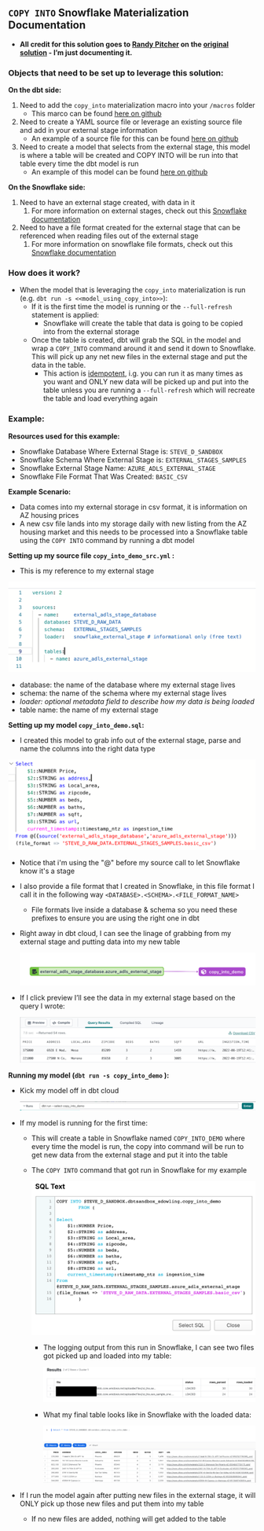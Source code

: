 ## `COPY INTO` Snowflake Materialization Documentation

- **All credit for this solution goes to [Randy Pitcher](https://github.com/randypitcherii) on the [original solution](https://github.com/randypitcherii/dbt_workspace/blob/production/dbt/macros/materializations/copy_into/copy_into.sql) - I’m just documenting it.**

### Objects that need to be set up to leverage this solution:

**On the dbt side:** 

1. Need to add the `copy_into` materialization macro into your `/macros` folder
    - This marco can be found [here on github](https://github.com/Stevedow99/dbt_snowflake_demo_sandbox/blob/main/macros/snowflake_utility_functions/materializations/copy_into/copy_into.sql)
2. Need to create a YAML source file or leverage an existing source file and add in your external stage information
    - An example of a source file for this can be found [here on github](https://github.com/Stevedow99/dbt_snowflake_demo_sandbox/blob/main/models/demo_features/copy_into/copy_into_demo_src.yml)
3. Need to create a model that selects from the external stage, this model is where a table will be created and COPY INTO will be run into that table every time the dbt model is run
    - An example of this model can be found [here on github](https://github.com/Stevedow99/dbt_snowflake_demo_sandbox/blob/main/models/demo_features/copy_into/copy_into_demo.sql)
    

**On the Snowflake side:**

1. Need to have an external stage created, with data in it
    1. For more information on external stages, check out this [Snowflake documentation](https://docs.snowflake.com/en/sql-reference/sql/create-stage.html) 
2. Need to have a file format created for the external stage that can be referenced when reading files out of the external stage
    1. For more information on snowflake file formats, check out this [Snowflake documentation](https://docs.snowflake.com/en/sql-reference/sql/create-file-format.html) 
    

### How does it work?

- When the model that is leveraging the `copy_into` materialization is run (e.g. `dbt run -s <<model_using_copy_into>>`):
    - If it is the first time the model is running or the `--full-refresh` statement is applied:
        - Snowflake will create the table that data is going to be copied into from the external storage
    - Once the table is created, dbt will grab the SQL in the model and wrap a `COPY_INTO` command around it and send it down to Snowflake. This will pick up any net new files in the external stage and put the data in the table.
        - This action is [idempotent](https://stackoverflow.com/questions/1077412/what-is-an-idempotent-operation), i.g. you can run it as many times as you want and ONLY new data will be picked up and put into the table unless you are running a `--full-refresh` which will recreate the table and load everything again
        

### Example:

**Resources used for this example:** 

- Snowflake Database Where External Stage is: `STEVE_D_SANDBOX`
- Snowflake Schema Where External Stage is: `EXTERNAL_STAGES_SAMPLES`
- Snowflake External Stage Name: `AZURE_ADLS_EXTERNAL_STAGE`
- Snowflake File Format That Was Created: `BASIC_CSV`

**Example Scenario:**

- Data comes into my external storage in csv format, it is information on AZ housing prices
- A new csv file lands into my storage daily with new listing from the AZ housing market and this needs to be processed into a Snowflake table using the `COPY INTO` command by running a dbt model

**Setting up my source file `copy_into_demo_src.yml` :**

- This is my reference to my external stage

![Untitled](doc_pics/Untitled.png)

- database: the name of the database where my external stage lives
- schema: the name of the schema where my external stage lives
- *loader: optional metadata field to describe how my data is being loaded*
- table name: the name of my external stage

**Setting up my model `copy_into_demo.sql`:**

- I created this model to grab info out of the external stage, parse and name the columns into the right data type

![Untitled](doc_pics/Untitled%201.png)

- Notice that i'm using the "@" before my source call to let Snowflake know it's a stage
- I also provide a file format that I created in Snowflake, in this file format I call it in the following way `<DATABASE>.<SCHEMA>.<FILE_FORMAT_NAME>`
    - File formats live inside a database & schema so you need these prefixes to ensure you are using the right one in dbt
    
- Right away in dbt cloud, I can see the linage of grabbing from my external stage and putting data into my new table
    
    ![Untitled](doc_pics//Untitled%202.png)
    
- If I click preview I’ll see the data in my external stage based on the query I wrote:
    
    ![Untitled](doc_pics//Untitled%203.png)
    

**Running my model (`dbt run -s copy_into_demo` ):**

- Kick my model off in dbt cloud
    
    ![Untitled](doc_pics//Untitled%204.png)
    
- If my model is running for the first time:
    - This will create a table in Snowflake named `COPY_INTO_DEMO` where every time the model is run, the copy into command will be run to get new data from the external stage and put it into the table
    - The `COPY INTO` command that got run in Snowflake for my example
        
        ![Untitled](doc_pics//Untitled%205.png)
        
        - The logging output from this run in Snowflake, I can see two files got picked up and loaded into my table:
            
            ![Untitled](doc_pics//Untitled%206.png)
            
        - What my final table looks like in Snowflake with the loaded data:
            
            ![Untitled](doc_pics//Untitled%207.png)
            

- If I run the model again after putting new files in the external stage, it will ONLY pick up those new files and put them into my table
    - If no new files are added, nothing will get added to the table

